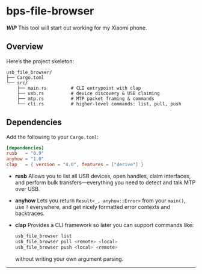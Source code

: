 # bps-file-browser
***WIP***
This tool will start out working for my Xiaomi phone.

## Overview

Here’s the project skeleton:

```plaintext
usb_file_browser/
├── Cargo.toml
└── src/
    ├── main.rs         # CLI entrypoint with clap
    ├── usb.rs          # device discovery & USB claiming
    ├── mtp.rs          # MTP packet framing & commands
    └── cli.rs          # higher-level commands: list, pull, push
```

## Dependencies

Add the following to your `Cargo.toml`:

```toml
[dependencies]
rusb   = "0.9"
anyhow = "1.0"
clap   = { version = "4.0", features = ["derive"] }
```

* **rusb**
  Allows you to list all USB devices, open handles, claim interfaces, and perform bulk transfers—everything you need to detect and talk MTP over USB.

* **anyhow**
  Lets you return `Result<_, anyhow::Error>` from your `main()`, use `?` everywhere, and get nicely formatted error contexts and backtraces.

* **clap**
  Provides a CLI framework so later you can support commands like:

  ```bash
  usb_file_browser list
  usb_file_browser pull <remote> <local>
  usb_file_browser push <local> <remote>
  ```

  without writing your own argument parsing.

---
